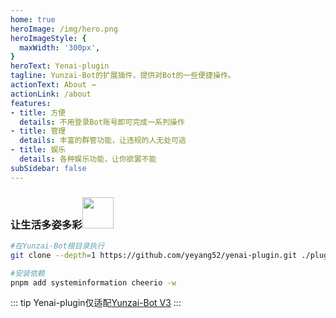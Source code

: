 ```yaml
---
home: true
heroImage: /img/hero.png
heroImageStyle: {
  maxWidth: '300px',
}
heroText: Yenai-plugin
tagline: Yunzai-Bot的扩展插件，提供对Bot的一些便捷操作。
actionText: About →
actionLink: /about
features:
- title: 方便
  details: 不用登录Bot账号即可完成一系列操作
- title: 管理
  details: 丰富的群管功能，让违规的人无处可逃
- title: 娱乐
  details: 各种娱乐功能，让你欲罢不能
subSidebar: false
---
```


### 让生活多姿多彩<img src="https://media.giphy.com/media/mGcNjsfWAjY5AEZNw6/giphy.gif" width="50">
```sh
#在Yunzai-Bot根目录执行
git clone --depth=1 https://github.com/yeyang52/yenai-plugin.git ./plugins/yenai-plugin

#安装依赖
pnpm add systeminformation cheerio -w
```
::: tip
Yenai-plugin仅适配[Yunzai-Bot V3](https://gitee.com/Le-niao/Yunzai-Bot)
:::

<Boxx/>